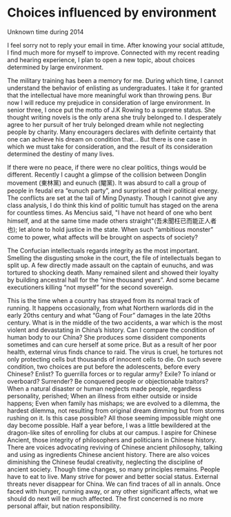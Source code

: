 # Choices influenced by environment
Unknown time during 2014

I feel sorry not to reply your email in time. After knowing your social attitude, I find much more for myself to improve. Connected with my recent reading and hearing experience, I plan to open a new topic, about choices determined by large environment.

The military training has been a memory for me. During which time, I cannot understand the behavior of enlisting as undergraduates. I take it for granted that the intellectual have more meaningful work than throwing pens. Bur now I will reduce my prejudice in consideration of large environment. In senior three, I once put the motto of J.K Rowing to a supreme status. She thought writing novels is the only arena she truly belonged to. I desperately agree to her pursuit of her truly belonged dream while not neglecting people by charity. Many encouragers declares with definite certainty that one can achieve his dream on condition that… But there is one case in which we must take for consideration, and the result of its consideration determined the destiny of many lives.

If there were no peace, if there were no clear politics, things would be different. Recently I caught a glimpse of the collision between Donglin movement (東林黨) and eunuch (閹黨). It was absurd to call a group of people in feudal era “eunuch party”, and surprised at their political energy. The conflicts are set at the tail of Ming Dynasty. Though I cannot give any class analysis, I do think this kind of politic tumult has staged on the arena for countless times. As Mencius said, "I have not heard of one who bent himself, and at the same time made others straight"(吾未聞枉已而能正人者也); let alone to hold justice in the state. When such “ambitious monster” come to power, what affects will be brought on aspects of society?

The Confucian intellectuals regards integrity as the most important. Smelling the disgusting smoke in the court, the file of intellectuals began to split up. A few directly made assault on the captain of eunuchs, and was tortured to shocking death. Many remained silent and showed their loyalty by building ancestral hall for the “nine thousand years”. And some became executioners killing
“not myself” for the second sovereign.

This is the time when a country has strayed from its normal track of running. It happens occasionally, from what Northern warlords did in the early 20ths century and what “Gang of Four” damages in the late 20ths century. What is in the middle of the two accidents, a war which is the most violent and devastating in China’s history.
Can I compare the condition of human body to our China? She produces some dissident components sometimes and can cure herself at some price. But as a result of her poor health, external virus finds chance to raid. The virus is cruel, he tortures not only protecting cells but thousands of innocent cells to die. On such severe condition, two choices are put before the adolescents, before every Chinese? Enlist? To guerrilla forces or to regular army? Exile? To inland or overboard? Surrender? Be conquered people or objectionable traitors? 
When a natural disaster or human neglects made people, regardless personality, perished; When an illness from either outside or inside happens; Even when family has mishaps; we are evolved to a dilemma, the hardest dilemma, not resulting from original dream dimming but from storms rushing on it. Is this case possible? All those seeming impossible might one day become possible.
Half a year before, I was a little bewildered at the dragon-like sites of enrolling for clubs at our campus. I aspire for Chinese Ancient, those integrity of philosophers and politicians in Chinese history. There are voices advocating reviving of Chinese ancient philosophy, talking and using as ingredients Chinese ancient history. There are also voices diminishing the Chinese feudal creativity, neglecting the discipline of ancient society. 
 Though time changes, so many principles remains. People have to eat to live. Many strive for power and better social status. External threats never disappear for China. We can find traces of all in annals. Once faced with hunger, running away, or any other significant affects, what we should do next will be much affected. The first concerned is no more personal affair, but nation responsibility.
   
